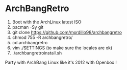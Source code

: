 # ArchBangRetro

1.  Boot with the ArchLinux latest ISO
2.  pacman -Sy git
3.  git clone https://github.com/mordillo98/archbangretro
4.  chmod 755 -R archbangretro/
5.  cd archbangretro
6.  vim ./SETTINGS  (to make sure the locales are ok)
7.  ./archbangretroinstall.sh

Party with ArchBang Linux like it's 2012 with Openbox !
